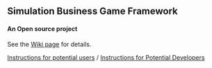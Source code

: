 ## Simulation Business Game Framework
#### An Open source project

See the [Wiki page](https://github.com/ellak-monades-aristeias/simbug/wiki/) for details.

[Instructions for potential users](https://github.com/ellak-monades-aristeias/simbug/wiki/Instruction-to-Potential-Users) / [Instructions for Potential Developers](https://github.com/ellak-monades-aristeias/simbug/wiki/Instructions-to-Potential-Developers)
